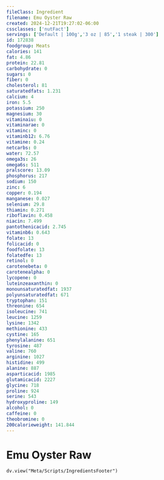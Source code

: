 ```yaml
---
fileClass: Ingredient
filename: Emu Oyster Raw
created: 2024-12-21T19:27:02-06:00
cssclasses: ['nutFact']
servings: ['Default | 100g','3 oz | 85','1 steak | 300']
id: 172838
foodgroup: Meats
calories: 141
fat: 4.86
protein: 22.81
carbohydrate: 0
sugars: 0
fiber: 0
cholesterol: 81
saturatedfats: 1.231
calcium: 4
iron: 5.5
potassium: 250
magnesium: 30
vitaminaiu: 0
vitaminarae: 0
vitaminc: 0
vitaminb12: 6.76
vitamine: 0.24
netcarbs: 0
water: 72.57
omega3s: 26
omega6s: 511
pralscore: 13.09
phosphorus: 217
sodium: 150
zinc: 6
copper: 0.194
manganese: 0.027
selenium: 29.8
thiamin: 0.271
riboflavin: 0.458
niacin: 7.499
pantothenicacid: 2.745
vitaminb6: 0.643
folate: 13
folicacid: 0
foodfolate: 13
folatedfe: 13
retinol: 0
carotenebeta: 0
carotenealpha: 0
lycopene: 0
luteinzeaxanthin: 0
monounsaturatedfat: 1937
polyunsaturatedfat: 671
tryptophan: 151
threonine: 654
isoleucine: 741
leucine: 1259
lysine: 1342
methionine: 433
cystine: 165
phenylalanine: 651
tyrosine: 487
valine: 760
arginine: 1027
histidine: 499
alanine: 887
asparticacid: 1985
glutamicacid: 2227
glycine: 718
proline: 924
serine: 543
hydroxyproline: 149
alcohol: 0
caffeine: 0
theobromine: 0
200calorieweight: 141.844
---
```


# Emu Oyster Raw

```dataviewjs
dv.view("Meta/Scripts/IngredientsFooter")
```
